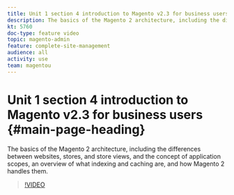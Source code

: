 ```yaml
---
title: Unit 1 section 4 introduction to Magento v2.3 for business users
description: The basics of the Magento 2 architecture, including the differences between websites, stores, and store views, and the concept of application scopes, an overview of what indexing and caching are, and how Magento 2 handles them.
kt: 5760
doc-type: feature video
topic: magento-admin
feature: complete-site-management
audience: all
activity: use
team: magentou
---
```


# Unit 1 section 4 introduction to Magento v2.3 for business users {#main-page-heading}

The basics of the Magento 2 architecture, including the differences between websites, stores, and store views, and the concept of application scopes, an overview of what indexing and caching are, and how Magento 2 handles them.

>[!VIDEO](https://video.tv.adobe.com/v/35945?quality=12&learn=on)